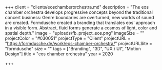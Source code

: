 +++
client = "clients/eoschamberorchestra.md"
description = "The eos chamber orchestra develops progressive concepts beyond the traditional concert business: Genre boundaries are overturned, new worlds of sound are created. Formdusche created a branding that translates eos' approach in a visible form. Abstract, fluid forms generate a cosmos of light, color and spatial depth."
image = "uploads/fb_project_eos.png"
imageSize = ""
projectColor = "#030051"
projectType = "Client"
projectURL = "https://formdusche.de/work/eos-chamber-orchestra/"
projectURLSite = "formdusche"
size = ""
tags = ["Branding", "3D", "UX / UI", "Motion Design"]
title = "eos chamber orchestra"
year = 2020

+++
